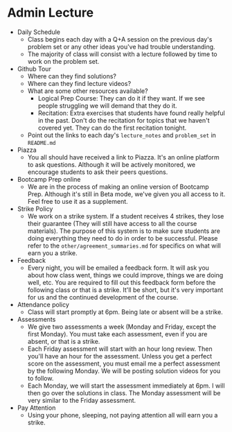 # Admin Lecture

- Daily Schedule
  - Class begins each day with a Q+A session on the previous day's problem set or any other ideas you've had trouble understanding.
  - The majority of class will consist with a lecture followed by time to work on the problem set.
- Github Tour
  - Where can they find solutions?
  - Where can they find lecture videos?
  - What are some other resources available?
    - Logical Prep Course: They can do it if they want. If we see people struggling we will demand that they do it.
    - Recitation: Extra exercises that students have found really helpful in the past. Don't do the recitation for topics that we haven't covered yet. They can do the first recitation tonight.
  - Point out the links to each day's `lecture_notes` and `problem_set` in `README.md`
- Piazza
  - You all should have received a link to Piazza. It's an online platform to ask questions. Although it will be actively monitored, we encourage students to ask their peers questions.
- Bootcamp Prep online
  - We are in the process of making an online version of Bootcamp Prep. Although it's still in Beta mode, we've given you all access to it. Feel free to use it as a supplement.
- Strike Policy
  - We work on a strike system. If a student receives 4 strikes, they lose their guarantee (They will still have access to all the course materials). The purpose of this system is to make sure students are doing everything they need to do in order to be successful. Please refer to the `other/agreement_summaries.md` for specifics on what will earn you a strike.
- Feedback
  - Every night, you will be emailed a feedback form. It will ask you about how class went, things we could improve, things we are doing well, etc. You are required to fill out this feedback form before the following class or that is a strike. It'll be short, but it's very important for us and the continued development of the course.
- Attendance policy
  - Class will start promptly at 6pm. Being late or absent will be a strike.
- Assessments
  - We give two assessments a week (Monday and Friday, except the first Monday). You must take each assessment, even if you are absent, or that is a strike.
  - Each Friday assessment will start with an hour long review. Then you'll have an hour for the assessment. Unless you get a perfect score on the assessment, you must email me a perfect assessment by the following Monday. We will be posting solution videos for you to follow.
  - Each Monday, we will start the assessment immediately at 6pm. I will then go over the solutions in class. The Monday assessment will be very similar to the Friday assessment.
- Pay Attention
  - Using your phone, sleeping, not paying attention all will earn you a strike.

